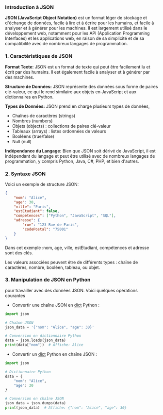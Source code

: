 ### Introduction à JSON

**JSON (JavaScript Object Notation)** est un format léger de stockage et d'échange de données, facile à lire et à écrire pour les humains, et facile à analyser et à générer pour les machines. Il est largement utilisé dans le développement web, notamment pour les API (Application Programming Interfaces) et les applications web, en raison de sa simplicité et de sa compatibilité avec de nombreux langages de programmation.

### 1. Caractéristiques de JSON

**Format Texte:** JSON est un format de texte qui peut être facilement lu et écrit par des humains. Il est également facile à analyser et à générer par des machines.

**Structure de Données:** JSON représente des données sous forme de paires clé-valeur, ce qui le rend similaire aux objets en JavaScript et aux dictionnaires en Python.

**Types de Données:** JSON prend en charge plusieurs types de données,

- Chaînes de caractères (strings)
- Nombres (numbers)
- Objets (objects) : collections de paires clé-valeur
- Tableaux (arrays) : listes ordonnées de valeurs
- Booléens (true/false)
- Null (null)

**Indépendance du Langage:** Bien que JSON soit dérivé de JavaScript, il est indépendant du langage et peut être utilisé avec de nombreux langages de programmation, y compris Python, Java, C#, PHP, et bien d'autres.

### 2. Syntaxe JSON

Voici un exemple de structure JSON:

```json
{
    "nom": "Alice",
    "age": 30,
    "ville": "Paris",
    "estEtudiant": false,
    "compétences": ["Python", "JavaScript", "SQL"],
    "adresse": {
        "rue": "123 Rue de Paris",
        "codePostal": "75001"
    }
}
```

Dans cet exemple :nom, age, ville, estEtudiant, compétences et adresse sont des clés.

Les valeurs associées peuvent être de différents types : chaîne de caractères, nombre, booléen, tableau, ou objet.

### 3. Manipulation de JSON en Python

pour travailler avec des données JSON. Voici quelques opérations courantes

- Convertir une chaîne JSON en [dict](../python/type_dict.md) Python :

```python
import json

# Chaîne JSON
json_data = '{"nom": "Alice", "age": 30}'

# Conversion en dictionnaire Python
data = json.loads(json_data)
print(data["nom"])  # Affiche: Alice
```

- Convertir un [dict](../python/type_dict.md) Python en chaîne JSON :

```python
import json

# Dictionnaire Python
data = {
    "nom": "Alice",
    "age": 30
}

# Conversion en chaîne JSON
json_data = json.dumps(data)
print(json_data)  # Affiche: {"nom": "Alice", "age": 30}
```